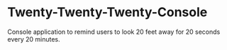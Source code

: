 # Twenty-Twenty-Twenty-Console
 Console application to remind users to look 20 feet away for 20 seconds every 20 minutes.
